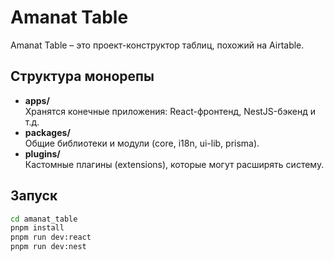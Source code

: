 # Amanat Table

Amanat Table – это проект-конструктор таблиц, похожий на Airtable. 

## Структура монорепы

- **apps/**  
  Хранятся конечные приложения: React-фронтенд, NestJS-бэкенд и т.д.
- **packages/**  
  Общие библиотеки и модули (core, i18n, ui-lib, prisma).
- **plugins/**  
  Кастомные плагины (extensions), которые могут расширять систему.

## Запуск

```bash
cd amanat_table
pnpm install
pnpm run dev:react
pnpm run dev:nest